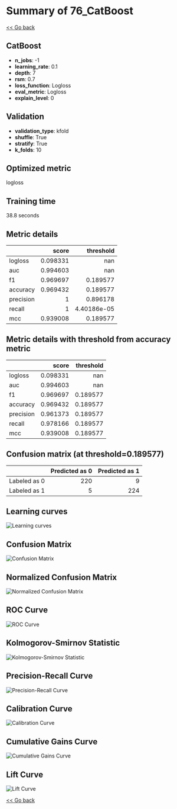 # Summary of 76_CatBoost

[<< Go back](../README.md)


## CatBoost
- **n_jobs**: -1
- **learning_rate**: 0.1
- **depth**: 7
- **rsm**: 0.7
- **loss_function**: Logloss
- **eval_metric**: Logloss
- **explain_level**: 0

## Validation
 - **validation_type**: kfold
 - **shuffle**: True
 - **stratify**: True
 - **k_folds**: 10

## Optimized metric
logloss

## Training time

38.8 seconds

## Metric details
|           |    score |     threshold |
|:----------|---------:|--------------:|
| logloss   | 0.098331 | nan           |
| auc       | 0.994603 | nan           |
| f1        | 0.969697 |   0.189577    |
| accuracy  | 0.969432 |   0.189577    |
| precision | 1        |   0.896178    |
| recall    | 1        |   4.40186e-05 |
| mcc       | 0.939008 |   0.189577    |


## Metric details with threshold from accuracy metric
|           |    score |   threshold |
|:----------|---------:|------------:|
| logloss   | 0.098331 |  nan        |
| auc       | 0.994603 |  nan        |
| f1        | 0.969697 |    0.189577 |
| accuracy  | 0.969432 |    0.189577 |
| precision | 0.961373 |    0.189577 |
| recall    | 0.978166 |    0.189577 |
| mcc       | 0.939008 |    0.189577 |


## Confusion matrix (at threshold=0.189577)
|              |   Predicted as 0 |   Predicted as 1 |
|:-------------|-----------------:|-----------------:|
| Labeled as 0 |              220 |                9 |
| Labeled as 1 |                5 |              224 |

## Learning curves
![Learning curves](learning_curves.png)
## Confusion Matrix

![Confusion Matrix](confusion_matrix.png)


## Normalized Confusion Matrix

![Normalized Confusion Matrix](confusion_matrix_normalized.png)


## ROC Curve

![ROC Curve](roc_curve.png)


## Kolmogorov-Smirnov Statistic

![Kolmogorov-Smirnov Statistic](ks_statistic.png)


## Precision-Recall Curve

![Precision-Recall Curve](precision_recall_curve.png)


## Calibration Curve

![Calibration Curve](calibration_curve_curve.png)


## Cumulative Gains Curve

![Cumulative Gains Curve](cumulative_gains_curve.png)


## Lift Curve

![Lift Curve](lift_curve.png)



[<< Go back](../README.md)
